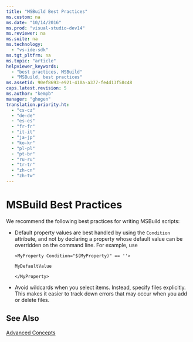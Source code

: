 ```yaml
---
title: "MSBuild Best Practices"
ms.custom: na
ms.date: "10/14/2016"
ms.prod: "visual-studio-dev14"
ms.reviewer: na
ms.suite: na
ms.technology: 
  - "vs-ide-sdk"
ms.tgt_pltfrm: na
ms.topic: "article"
helpviewer_keywords: 
  - "best practices, MSBuild"
  - "MSBuild, best practices"
ms.assetid: 90ef8693-e921-410a-a377-fe4d13f58c48
caps.latest.revision: 5
ms.author: "kempb"
manager: "ghogen"
translation.priority.ht: 
  - "cs-cz"
  - "de-de"
  - "es-es"
  - "fr-fr"
  - "it-it"
  - "ja-jp"
  - "ko-kr"
  - "pl-pl"
  - "pt-br"
  - "ru-ru"
  - "tr-tr"
  - "zh-cn"
  - "zh-tw"
---
```

# MSBuild Best Practices
We recommend the following best practices for writing MSBuild scripts:  
  
-   Default property values are best handled by using the `Condition` attribute, and not by declaring a property whose default value can be overridden on the command line. For example, use  
  
     `<MyProperty Condition="$(MyProperty)" == ''>`  
  
     `MyDefaultValue`  
  
     `</MyProperty>`  
  
-   Avoid wildcards when you select items. Instead, specify files explicitly. This makes it easier to track down errors that may occur when you add or delete files.  
  
## See Also  
 [Advanced Concepts](../reference/msbuild-advanced-concepts.md)